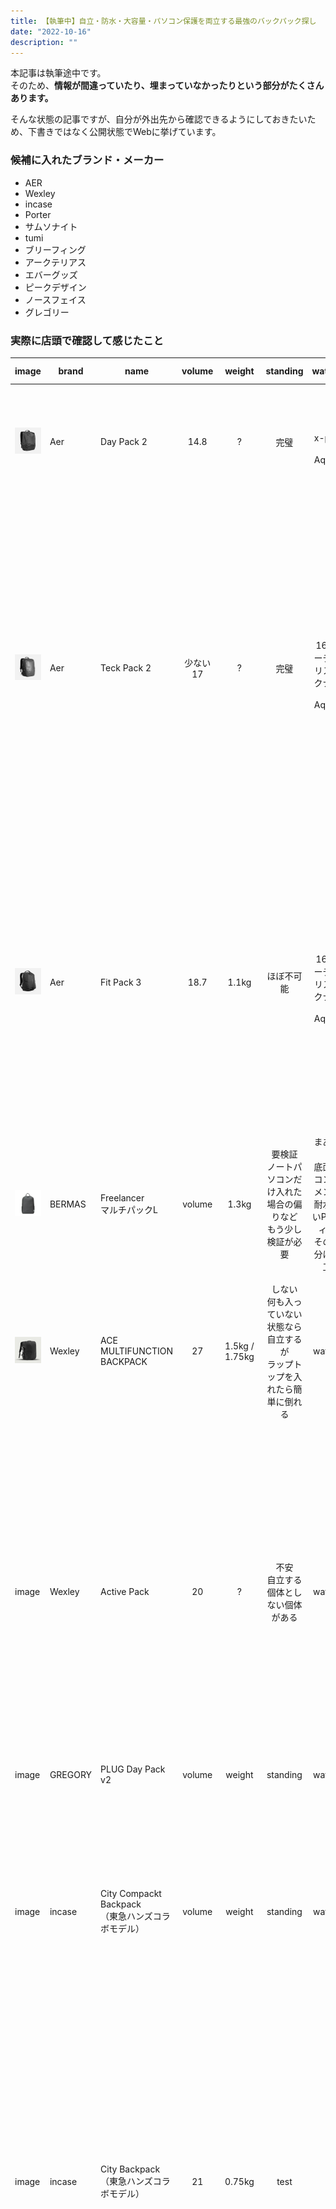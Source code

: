 ```yaml
---
title: 【執筆中】自立・防水・大容量・パソコン保護を両立する最強のバックパック探し
date: "2022-10-16"
description: ""
---
```


本記事は執筆途中です。  
そのため、**情報が間違っていたり、埋まっていなかったりという部分がたくさんあります。**

そんな状態の記事ですが、自分が外出先から確認できるようにしておきたいため、下書きではなく公開状態でWebに挙げています。

### 候補に入れたブランド・メーカー

* AER
* Wexley
* incase
* Porter
* サムソナイト
* tumi
* ブリーフィング
* アークテリアス
* エバーグッズ
* ピークデザイン
* ノースフェイス
* グレゴリー

### 実際に店頭で確認して感じたこと

<div class='max-width backpack-table'> 

image | brand | name | volume | weight | standing | waterproof | pockets | Laptop Safety| note
----- | ----- | ---- | :----: | :----: | :------: | :--------: | ------- | ------------ | ----
![](2022-11-12-19-02-02.png) | Aer | Day Pack 2 | 14.8 | ? | 完璧 | 完璧<br>x-pac生地<br>YKK AquaGuad | ラップトップx1<br>スマホサイズx4<br>ボトルx1（右） | 完璧 | 現在購入して使用中<br>豪雨の中で一度使用したが、全く浸水しなかった
![](2022-11-12-19-06-50.png) | Aer | Teck Pack 2 | 少ない<br>17 | ? | 完璧 | 安心<br>1680D コーデュラバリスティックナイロン<br>YKK AquaGuad | ラップトップx2<br>スマホサイズx4<br>ボトルx1（右）| 完璧 | 生地が固いため衣類などの収納には不向きで、数値以上に収納力が無いように感じる<br>Day Pack 2 で入らないものは Teck Pack でも入らないとのレビューが有り、Day Pack 2 を持っている前提ならこれを買うメリットは薄いと感じた
![](2022-11-13-15-54-32.png) | Aer | Fit Pack 3 | 18.7 | 1.1kg | ほぼ不可能 | 安心<br>1680D コーデュラバリスティックナイロン<br>YKK AquaGuad | ラップトップx1<br>タブレットx1<br>スマホサイズx2<br>ボトルx2 | 完璧 | Gray は生地が異なる点に注意<br>モノが入っていない状態での自立は諦めた方がいい<br>背面が袋状になっているため、 数値以上の収納力がある<br>左右にボトルポケットがあるのはAERの中ではレア
![](2022-11-13-12-59-20.png) | BERMAS | Freelancer<br>マルチパックL | volume | 1.3kg | 要検証<br>ノートパソコンだけ入れた場合の偏りなど<br>もう少し検証が必要 | まあまあ安心<br>底面と前面コンパートメントには耐水性の高いPUコーティングと<br>その他の部分は撥水加工のみ | ? | 良い | 生地が柔らかめなので、あまりモノが入っていない状態で自立するかどうかはきちんと確認したほうがいい
![](2022-11-13-13-09-41.png) | Wexley | ACE MULTIFUNCTION BACKPACK | 27 | 1.5kg / 1.75kg | しない<br>何も入っていない状態なら自立するが<br>ラップトップを入れたら簡単に倒れる | waterproof | note
image | Wexley | Active Pack | 20 | ? | 不安<br>自立する個体としない個体がある | waterproof | かなり多い<br> ラップトップx1<br>タブレットx1<br>スマホサイズポケットx6<br>簡易アクセスx1<br> | 完璧 | 複数店舗で展示品を見たが、かなり安定して自立するものと、全く自立しないものがある<br>底面に折りジワがついてしまうと自立しなくなってしまう？<br>「自立すること」を絶対条件にするなら、これを選ぶのはバクチになりそう
image | GREGORY | PLUG Day Pack v2 | volume | weight | standing | waterproof | 
image | incase | City Compackt Backpack<br>（東急ハンズコラボモデル） | volume | weight | standing | waterproof | ? | 完璧 | City Back Pack と異なり、 メインコンパートメント内にラップトップポケットがある形となる<br>PCだけを入れた状態では前方向に倒れてくるため、自立性能は厳しい
image | incase | City Backpack<br>（東急ハンズコラボモデル） | 21 | 0.75kg | test | ? | ラップトップx2<br>スマホx4以上<br>ボトルx2 | ? | PC専用コンパートメントとメインコンパートメントに半分ずつマチが確保されているため、衣類などの柔らかいものの収納力は見た目ほど無いのが惜しい<br>両側にボトルポケットがあるのはかなり良い
![](2022-11-13-14-08-23.png) | Healthknit | 東急ハンズコラボ<br>マザーズバッグ | volume | weight | 要検証<br>高いと思う | まあまあ<br>撥水加工のみ | pockets | 要検証 | 収納力やポケットの配分などかなり良さげだったのだが、ラップトップポケットが私のMacBook Pro 14 がギリギリ入らなかったのが惜しい<br>おそらく MacBook Pro 13 を想定して設計したのだろう<br>自立性能やPC保護性能はMacBook Pro 14が入らなかった時点で検証しなかったため不明
![](2022-11-13-14-18-51.png) | Porter | Hybrid DAYPACK | volume | weight | まあまあ<br>ラップトップしか入っていないと背中側に倒れてしまう | まあまあ<br>X-C1000(x-pac コーデュラナイロン)<br>しかし止水チャックでは無い | ラップトップx1<br>スマホサイズx2<br>外部ボトルx2 | 良い<br>吊り下げ式コンパートメント<br>吊り下げ位置が高い<br>PCポケットの側面生地が薄いのはやや気になるか | x-pac生地を使用していることが特徴の Hybrid シリーズ<br>せっかくx-pacを採用するなら止水チャックまで採用して欲しかったというのが本音<br>左右にボトルポケットがあるのはかなり良い
![](2022-11-13-14-22-22.png) | サムソナイト | プロデラックス5 | volume | weight | standing | waterproof | pockets | やや不安<br>吊り下げ式コンパートメント<br>しかし底のクッションが薄い | 吊り下げ式コンパートメントだが、底のクッションが薄いため、勢いよくノートパソコンを入れると床に当たる感じがする<br>収納力は申し分ないのでそこだけが惜しい<br>吊り下げ式コンパートメントの下にクッションでも敷くか？
![](2022-11-13-14-40-00.png) | THE NORTH FACE | バサルトデイ | 25 | 1.145kg | 結構よい | まあまあ<br> | pockets | Laptop Safety| 25リットルという容量でありながら、ラップトップとガジェット類を放り込んでもきちんと自立する<br>同社の中で一番安定して自立するモデル<br>同社のローマーデイおよびボルダーパックは自立性能が弱い、<br>バサルトウィークエンダーは大きすぎる、と言う点で候補から外れた
![](2022-11-13-15-21-15.png) | サムソナイト | ジェット ビズ 2<br>バックパック エキスパンダブル ネイビー | volume | 1.1kg | standing | waterproof | pockets | Laptop Safety| 6cm の自立に対応しているので、普段はスマート、荷物が増えたら一気に拡張、ができる<br>自立、収納力がどのぐらい広がるかはもう少し検証が必要そう<br>
![](2022-11-13-15-30-44.png) | AER | City Pack Pro | volume | weight | standing | waterproof | pockets | Laptop Safety | x-pac生地はコーデュラよりも固い生地のため、自立しやすいという印象を受けた<br>しかし公式では自立するとは言われていないため、自立しなくても自己責任
image | tumi | サーチ | volume | weight | standing | waterproof | pockets | Laptop Safety| note
image | tumi | Esports プロ・ラージ・バックパック | volume | weight | standing | waterproof | pockets | Laptop Safety| note
image | tumi | name | volume | weight | standing | waterproof | pockets | Laptop Safety| note

</div>
